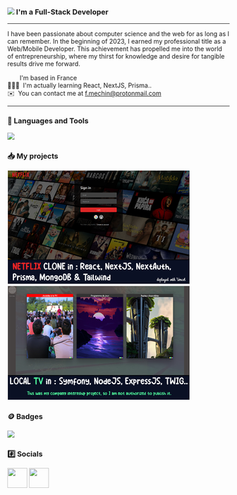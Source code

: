 ### ![](https://user-images.githubusercontent.com/18350557/176309783-0785949b-9127-417c-8b55-ab5a4333674e.gif) I'm a Full-Stack Developer

<hr />

I have been passionate about computer science and the web for as long as I can remember. In the beginning of 2023, I earned my professional title as a Web/Mobile Developer. This achievement has propelled me into the world of entrepreneurship, where my thirst for knowledge and desire for tangible results drive me forward.

<img src="https://upload.wikimedia.org/wikipedia/commons/thumb/c/c3/Flag_of_France.svg/2560px-Flag_of_France.svg.png" width="20" height="15" />  I'm based in France
<br />
👨🏻‍💻  I'm actually learning React, NextJS, Prisma..
<br />
✉️  You can contact me at [f.mechin@protonmail.com](mailto:f.mechin@protonmail.com)

<hr />

### 🧰 Languages and Tools

<p align="left">
  <a href="https://www.github.com/FrancoisMechin">
    <img src="https://skillicons.dev/icons?i=js,html,css,react,nextjs,nodejs,tailwind,figma,git,mysql&theme=light&perline=5" />
  </a>
</p>

### 📥 My projects

<a href="https://nextflix-francoismechin.vercel.app/" target="_blank">
  <img src="https://github.com/FrancoisMechin/FrancoisMechin/blob/main/resources/projects/netflixclone.png?raw=true" alt="NetflixClone" name="netflix-clone" width="412px" style="border: white 1px solid;">
</a>

<a href="https://github.com/FrancoisMechin/FrancoisMechin/blob/main/resources/projects/webcse.png?raw=true" target="_blank">
  <img src="https://github.com/FrancoisMechin/FrancoisMechin/blob/main/resources/projects/webcse.png?raw=true" alt="LocalTVCSE" name="webcse" width="412px" style="border: white 1px solid;">
</a>

### 🪙 Badges

<a href="http://www.github.com/FrancoisMechin"><img src="https://github-readme-streak-stats.herokuapp.com/?user=FrancoisMechin&stroke=ffffff&background=22272e&ring=ef4444&fire=ef4444&currStreakNum=ffffff&currStreakLabel=ef4444&sideNums=ffffff&sideLabels=ffffff&dates=ffffff&hide_border=true" /></a>

### #️⃣ Socials

<p align="left"> <a href="https://www.github.com/FrancoisMechin" target="_blank" rel="noreferrer"><img src="https://skillicons.dev/icons?i=github" width="45" height="45" /></a> <a href="https://www.linkedin.com/in/francois-mechin/" target="_blank" rel="noreferrer"><img src="https://skillicons.dev/icons?i=linkedin" width="45" height="45" /></a></p>
